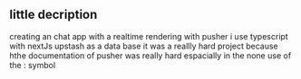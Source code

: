 

## little decription
creating an chat app with a realtime rendering with pusher
i use typescript with nextJs
upstash as a data base
it was a reallly hard project because hthe documentation of pusher was really hard espacially in the none use of the : symbol



